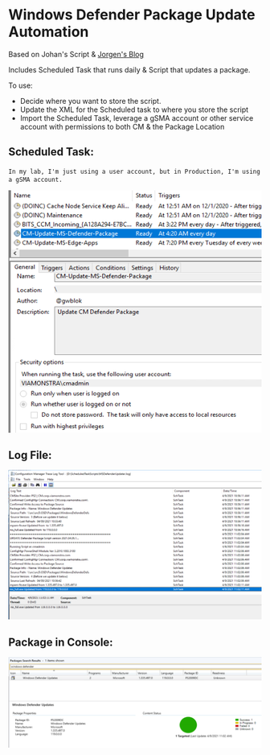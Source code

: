 # Windows Defender Package Update Automation

Based on Johan's Script & [Jorgen's Blog](https://ccmexec.com/2016/01/download-and-deploy-windows-defender-definitions-for-windows-10-during-osd/)

Includes Scheduled Task that runs daily & Script that updates a package.

To use:
- Decide where you want to store the script.
- Update the XML for the Scheduled task to where you store the script
- Import the Scheduled Task, leverage a gSMA account or other service account with permissions to both CM & the Package Location

## Scheduled Task:
```
In my lab, I'm just using a user account, but in Production, I'm using a gSMA account.
```

[![Defender Updater 01](DefenderUpdate01.png)](DefenderUpdate01.png)

## Log File:

[![Defender Updater 02](DefenderUpdate02.png)](DefenderUpdate02.png)

## Package in Console:

[![Defender Updater 03](DefenderUpdate03.png)](DefenderUpdate03.png)
